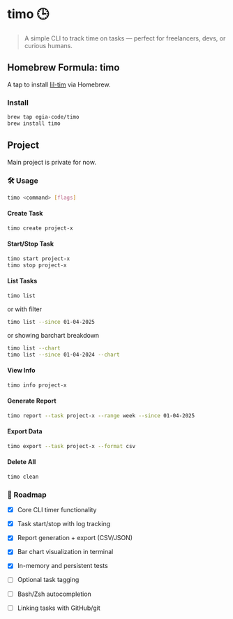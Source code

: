 # timo 🕒

> A simple CLI to track time on tasks — perfect for freelancers, devs, or curious humans.

## Homebrew Formula: timo

A tap to install [lil-tim](https://github.com/DavidBernEgia/timo) via Homebrew.

### Install

```sh
brew tap egia-code/timo
brew install timo
```

## Project

Main project is private for now.

### 🛠 Usage

```sh
timo <command> [flags]
```

#### Create Task

```sh
timo create project-x
```

#### Start/Stop Task

```sh
timo start project-x
timo stop project-x
```

#### List Tasks

```sh
timo list
```

or with filter

```sh
timo list --since 01-04-2025
```

or showing barchart breakdown

```sh
timo list --chart
timo list --since 01-04-2024 --chart
```

#### View Info

```sh
timo info project-x
```

#### Generate Report

```sh
timo report --task project-x --range week --since 01-04-2025
```

#### Export Data

```sh
timo export --task project-x --format csv
```

#### Delete All

```sh
timo clean
```

### 🚧 Roadmap

- [x] Core CLI timer functionality
- [x] Task start/stop with log tracking
- [x] Report generation + export (CSV/JSON)
- [x] Bar chart visualization in terminal
- [x] In-memory and persistent tests
- [ ] Optional task tagging
- [ ] Bash/Zsh autocompletion
- [ ] Linking tasks with GitHub/git


